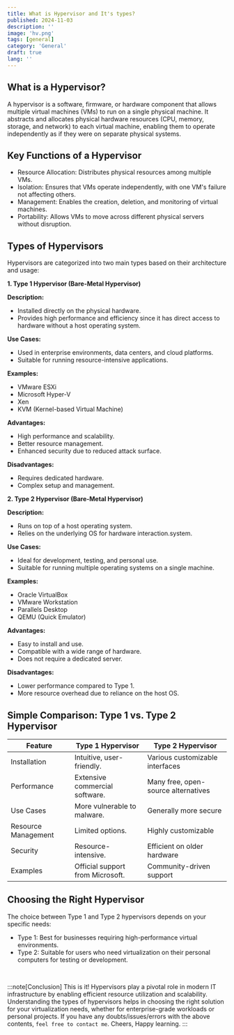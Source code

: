 ```yaml
---
title: What is Hypervisor and It's types?
published: 2024-11-03
description: ''
image: 'hv.png'
tags: [general]
category: 'General'
draft: true
lang: ''
---
```


## What is a Hypervisor?
A hypervisor is a software, firmware, or hardware component that allows multiple virtual machines (VMs) to run on a single physical machine. It abstracts and allocates physical hardware resources (CPU, memory, storage, and network) to each virtual machine, enabling them to operate independently as if they were on separate physical systems.


## Key Functions of a Hypervisor
- Resource Allocation: Distributes physical resources among multiple VMs.
- Isolation: Ensures that VMs operate independently, with one VM's failure not affecting others.
- Management: Enables the creation, deletion, and monitoring of virtual machines.
- Portability: Allows VMs to move across different physical servers without disruption.

## Types of Hypervisors
Hypervisors are categorized into two main types based on their architecture and usage:

**1. Type 1 Hypervisor (Bare-Metal Hypervisor)**

**Description:**
- Installed directly on the physical hardware.
- Provides high performance and efficiency since it has direct access to hardware without a host operating system.

**Use Cases:**
- Used in enterprise environments, data centers, and cloud platforms.
- Suitable for running resource-intensive applications.

**Examples:**
- VMware ESXi
- Microsoft Hyper-V
- Xen
- KVM (Kernel-based Virtual Machine)

**Advantages:**
- High performance and scalability.
- Better resource management.
- Enhanced security due to reduced attack surface.

**Disadvantages:**
- Requires dedicated hardware.
- Complex setup and management.

**2. Type 2 Hypervisor (Bare-Metal Hypervisor)**

**Description:**
- Runs on top of a host operating system.
- Relies on the underlying OS for hardware interaction.system.

**Use Cases:**
- Ideal for development, testing, and personal use.
- Suitable for running multiple operating systems on a single machine.

**Examples:**
- Oracle VirtualBox
- VMware Workstation
- Parallels Desktop
- QEMU (Quick Emulator)

**Advantages:**
- Easy to install and use.
- Compatible with a wide range of hardware.
- Does not require a dedicated server.

**Disadvantages:**
- Lower performance compared to Type 1.
- More resource overhead due to reliance on the host OS.

## Simple Comparison: Type 1 vs. Type 2 Hypervisor

| **Feature** | **Type 1 Hypervisor** | **Type 2 Hypervisor** |
|---------------------|----------------------------------|-------------------------------------|
| Installation        | Intuitive, user-friendly.        | Various customizable interfaces     |
| Performance         | Extensive commercial software.   | Many free, open-source alternatives |
| Use Cases           | More vulnerable to malware.      | Generally more secure               |
| Resource Management | Limited options.                 | Highly customizable                 |
| Security            | Resource-intensive.              | Efficient on older hardware         |
| Examples            | Official support from Microsoft. | Community-driven support            |

## Choosing the Right Hypervisor
The choice between Type 1 and Type 2 hypervisors depends on your specific needs:
- Type 1: Best for businesses requiring high-performance virtual environments.
- Type 2: Suitable for users who need virtualization on their personal computers for testing or development.


<br>

:::note[Conclusion]
This is it! Hypervisors play a pivotal role in modern IT infrastructure by enabling efficient resource utilization and scalability. Understanding the types of hypervisors helps in choosing the right solution for your virtualization needs, whether for enterprise-grade workloads or personal projects. If you have any doubts/issues/errors with the above contents, `feel free to contact me`. Cheers, Happy learning.
:::

